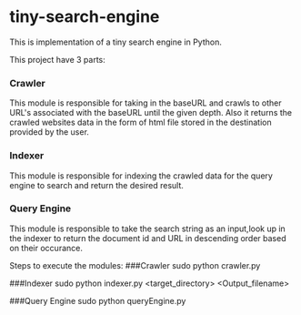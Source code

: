 # tiny-search-engine
This is implementation of a tiny search engine in Python.

This project have 3 parts:
### Crawler
This module is responsible for taking in the baseURL and crawls to other URL's associated with the baseURL until the given depth.
Also it returns the crawled websites data in the form of html file stored in the destination provided by the user.

### Indexer
This module is responsible for indexing the crawled data for the query engine to search and return the desired result.

### Query Engine
This module is responsible to take the search string as an input,look up in the indexer to return the document id and URL in descending order based on their occurance.


Steps to execute the modules:
###Crawler
sudo python crawler.py <baseURL> <Destination> <Depth>

###Indexer
sudo python indexer.py <target_directory> <Output_filename>

###Query Engine
sudo python queryEngine.py <Enter string to be searched>
